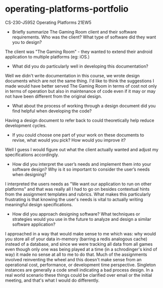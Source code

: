 # operating-platforms-portfolio
CS-230-J5952 Operating Platforms 21EW5

* Briefly summarize The Gaming Room client and their software requirements. Who was the client? What type of software did they want you to design?

The client was "The Gaming Room" - they wanted to extend their android application to multiple platforms (eg: iOS.)

* What did you do particularly well in developing this documentation?

Well we didn't write documentation in this course, we wrote design documents which are not the same thing. I'd like to think the suggestions I made would have better served The Gaming Room in terms of cost not only in terms of operation but also in maintenance of code even if it may or may not have been different from the original design.

* What about the process of working through a design document did you find helpful when developing the code?

Having a design document to refer back to could theoretically help reduce development cycles.

* If you could choose one part of your work on these documents to revise, what would you pick? How would you improve it?

Well I guess I would figure out what the client actually wanted and adjust my specifications accordingly.

* How did you interpret the user’s needs and implement them into your software design? Why is it so important to consider the user’s needs when designing?

I interpreted the users needs as "We want our application to run on other platforms" and that was really all I had to go on besides contextual hints from the assignment templates and rubrics. What makes this particularly frustrating is that knowing the user's needs is vital to actually writing meaningful design specifications.

* How did you approach designing software? What techniques or strategies would you use in the future to analyze and design a similar software application?

I approached in a way that would make sense to me which was: why would you store all of your data in-memory (barring a redis analogous cache) instead of a database, and since we were tracking all data from all games even though only one was being played at a time (in a schrodinger's kind of way) it made no sense at all to me to do that. Much of the assignments involved reinventing the wheel and this doesn't make sense from an operational cost, performance, or development time perspective. Singleton instances are generally a code smell indicating a bad process design. In a real world scenario these things could be clarified over email or the initial meeting, and that's what I would do differently.
